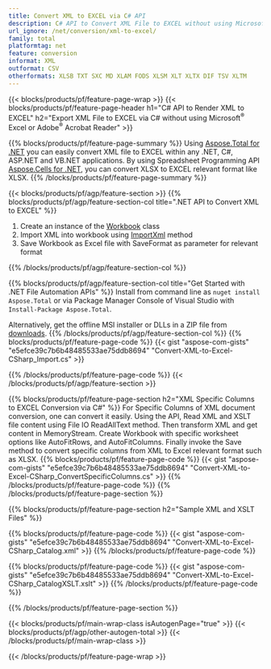 ```yaml
---
title: Convert XML to EXCEL via C# API
description: C# API to Convert XML File to EXCEL without using Microsoft Excel or Adobe Reader
url_ignore: /net/conversion/xml-to-excel/
family: total
platformtag: net
feature: conversion
informat: XML
outformat: CSV
otherformats: XLSB TXT SXC MD XLAM FODS XLSM XLT XLTX DIF TSV XLTM
---
```

{{< blocks/products/pf/feature-page-wrap >}}
{{< blocks/products/pf/feature-page-header h1="C# API to Render XML to EXCEL" h2="Export XML File to EXCEL via C# without using Microsoft<sup>&reg;</sup> Excel or Adobe<sup>&reg;</sup> Acrobat Reader" >}}

{{% blocks/products/pf/feature-page-summary %}}
Using [Aspose.Total for .NET](https://products.aspose.com/total/net/) you can easily convert XML file to EXCEL within any .NET, C#, ASP.NET and VB.NET applications. By using Spreadsheet Programming API [Aspose.Cells for .NET](https://products.aspose.com/cells/net/), you can convert XLSX to EXCEL relevant format like XLSX. 
{{% /blocks/products/pf/feature-page-summary  %}}

{{< blocks/products/pf/agp/feature-section >}}
{{% blocks/products/pf/agp/feature-section-col title=".NET API to Convert XML to EXCEL" %}}
1. Create an instance of the [Workbook](https://reference.aspose.com/cells/net/aspose.cells/workbook/) class
2. Import XML into workbook using [ImportXml](https://reference.aspose.com/cells/net/aspose.cells/workbook/importxml/) method
3. Save Workbook as Excel file with SaveFormat as parameter for relevant format 

{{% /blocks/products/pf/agp/feature-section-col %}}

{{% blocks/products/pf/agp/feature-section-col title="Get Started with .NET File Automation APIs" %}}
Install from command line as ```nuget install Aspose.Total``` or via Package Manager Console of Visual Studio with ```Install-Package Aspose.Total```.

Alternatively, get the offline MSI installer or DLLs in a ZIP file from [downloads](https://releases.aspose.com/total/net).
{{% /blocks/products/pf/agp/feature-section-col %}}
{{% blocks/products/pf/feature-page-code %}}
{{< gist "aspose-com-gists" "e5efce39c7b6b48485533ae75ddb8694" "Convert-XML-to-Excel-CSharp_Import.cs" >}}

{{% /blocks/products/pf/feature-page-code %}}
{{< /blocks/products/pf/agp/feature-section >}}

{{% blocks/products/pf/feature-page-section  h2="XML Specific Columns to EXCEL Conversion via C#" %}}
For Specific Columns of XML document conversion, one can convert it easily. Using the API, Read XML and XSLT file content using File IO ReadAllText method. Then transform XML and get content in MemoryStream. Create Workbook with specific worksheet options like AutoFitRows, and AutoFitColumns. Finally invoke the Save method to convert specific columns from XML to Excel relevant format such as XLSX.
{{% blocks/products/pf/feature-page-code %}}
{{< gist "aspose-com-gists" "e5efce39c7b6b48485533ae75ddb8694" "Convert-XML-to-Excel-CSharp_ConvertSpecificColumns.cs" >}}
{{% /blocks/products/pf/feature-page-code  %}}
{{% /blocks/products/pf/feature-page-section %}}

{{% blocks/products/pf/feature-page-section  h2="Sample XML and XSLT Files" %}}

{{% blocks/products/pf/feature-page-code %}}
{{< gist "aspose-com-gists" "e5efce39c7b6b48485533ae75ddb8694" "Convert-XML-to-Excel-CSharp_Catalog.xml" >}}
{{% /blocks/products/pf/feature-page-code  %}}

{{% blocks/products/pf/feature-page-code %}}
{{< gist "aspose-com-gists" "e5efce39c7b6b48485533ae75ddb8694" "Convert-XML-to-Excel-CSharp_CatalogXSLT.xslt" >}}
{{% /blocks/products/pf/feature-page-code  %}}

{{% /blocks/products/pf/feature-page-section %}}

{{< blocks/products/pf/main-wrap-class isAutogenPage="true" >}}
{{< blocks/products/pf/agp/other-autogen-total >}}
{{< /blocks/products/pf/main-wrap-class >}}

{{< /blocks/products/pf/feature-page-wrap >}}